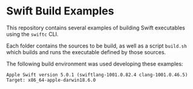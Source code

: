 # Swift Build Examples

This repository contains several examples of building Swift executables using the `swiftc` CLI.

Each folder contains the sources to be build, as well as a script `build.sh` which builds and runs the executable defined by those sources.

The following build environment was used developing these examples:

    Apple Swift version 5.0.1 (swiftlang-1001.0.82.4 clang-1001.0.46.5)
    Target: x86_64-apple-darwin18.6.0